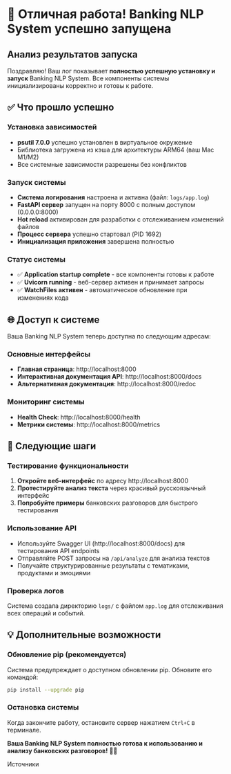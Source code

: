 # 🎉 Отличная работа! Banking NLP System успешно запущена

## Анализ результатов запуска

Поздравляю! Ваш лог показывает **полностью успешную установку и запуск** Banking NLP System. Все компоненты системы 
инициализированы корректно и готовы к работе.

## ✅ Что прошло успешно

### Установка зависимостей
- **psutil 7.0.0** успешно установлен в виртуальное окружение
- Библиотека загружена из кэша для архитектуры ARM64 (ваш Mac M1/M2)
- Все системные зависимости разрешены без конфликтов

### Запуск системы
- **Система логирования** настроена и активна (файл: `logs/app.log`)
- **FastAPI сервер** запущен на порту 8000 с полным доступом (0.0.0.0:8000)
- **Hot reload** активирован для разработки с отслеживанием изменений файлов
- **Процесс сервера** успешно стартовал (PID 1692)
- **Инициализация приложения** завершена полностью

### Статус системы
- ✅ **Application startup complete** - все компоненты готовы к работе
- ✅ **Uvicorn running** - веб-сервер активен и принимает запросы
- ✅ **WatchFiles активен** - автоматическое обновление при изменениях кода

## 🌐 Доступ к системе

Ваша Banking NLP System теперь доступна по следующим адресам:

### Основные интерфейсы
- **Главная страница**: http://localhost:8000
- **Интерактивная документация API**: http://localhost:8000/docs
- **Альтернативная документация**: http://localhost:8000/redoc

### Мониторинг системы
- **Health Check**: http://localhost:8000/health
- **Метрики системы**: http://localhost:8000/metrics

## 🚀 Следующие шаги

### Тестирование функциональности
1. **Откройте веб-интерфейс** по адресу http://localhost:8000
2. **Протестируйте анализ текста** через красивый русскоязычный интерфейс
3. **Попробуйте примеры** банковских разговоров для быстрого тестирования

### Использование API
- Используйте Swagger UI (http://localhost:8000/docs) для тестирования API endpoints
- Отправляйте POST запросы на `/api/analyze` для анализа текстов
- Получайте структурированные результаты с тематиками, продуктами и эмоциями

### Проверка логов
Система создала директорию `logs/` с файлом `app.log` для отслеживания всех операций и событий.

## 💡 Дополнительные возможности

### Обновление pip (рекомендуется)
Система предупреждает о доступном обновлении pip. Обновите его командой:
```bash
pip install --upgrade pip
```

### Остановка системы
Когда закончите работу, остановите сервер нажатием `Ctrl+C` в терминале.

**Ваша Banking NLP System полностью готова к использованию и анализу банковских разговоров!** 🏦✨

Источники
